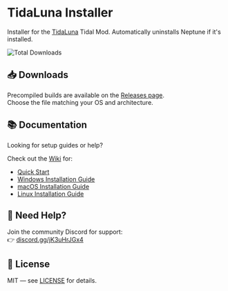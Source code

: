 # TidaLuna Installer

Installer for the [TidaLuna](https://github.com/Inrixia/TidaLuna) Tidal Mod. Automatically uninstalls Neptune if it's installed.

![Total Downloads](https://img.shields.io/github/downloads/jxnxsdev/TidaLuna-Installer/total?label=downloads)

## 📥 Downloads

Precompiled builds are available on the [Releases page](https://github.com/jxnxsdev/TidaLuna-Installer/releases).  
Choose the file matching your OS and architecture.

## 📚 Documentation

Looking for setup guides or help?

Check out the [Wiki](https://github.com/jxnxsdev/TidaLuna-Installer/wiki) for:

- [Quick Start](https://github.com/jxnxsdev/TidaLuna-Installer/wiki/Quick-Start)
- [Windows Installation Guide](https://github.com/jxnxsdev/TidaLuna-Installer/wiki/Windows-Guide)
- [macOS Installation Guide](https://github.com/jxnxsdev/TidaLuna-Installer/wiki/macOS-Guide)
- [Linux Installation Guide](https://github.com/jxnxsdev/TidaLuna-Installer/wiki/Linux-Guide)

## 💬 Need Help?

Join the community Discord for support:  
👉 [discord.gg/jK3uHrJGx4](https://discord.gg/jK3uHrJGx4)

## 📎 License

MIT — see [LICENSE](./LICENSE) for details.
